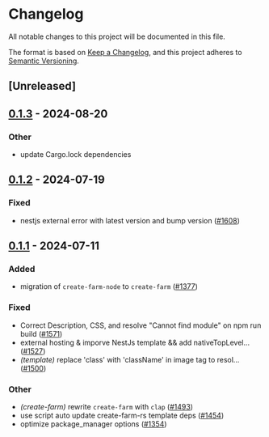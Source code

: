 # Changelog
All notable changes to this project will be documented in this file.

The format is based on [Keep a Changelog](https://keepachangelog.com/en/1.0.0/),
and this project adheres to [Semantic Versioning](https://semver.org/spec/v2.0.0.html).

## [Unreleased]

## [0.1.3](https://github.com/farm-fe/farm/compare/create-farm-v0.1.2...create-farm-v0.1.3) - 2024-08-20

### Other
- update Cargo.lock dependencies

## [0.1.2](https://github.com/farm-fe/farm/compare/create-farm-v0.1.1...create-farm-v0.1.2) - 2024-07-19

### Fixed
- nestjs external error with latest version and bump version ([#1608](https://github.com/farm-fe/farm/pull/1608))

## [0.1.1](https://github.com/farm-fe/farm/compare/create-farm-v0.1.0...create-farm-v0.1.1) - 2024-07-11

### Added
- migration of `create-farm-node` to `create-farm` ([#1377](https://github.com/farm-fe/farm/pull/1377))

### Fixed
- Correct Description, CSS, and resolve "Cannot find module" on npm run build ([#1571](https://github.com/farm-fe/farm/pull/1571))
- external hosting & imporve NestJs template && add nativeTopLevel… ([#1527](https://github.com/farm-fe/farm/pull/1527))
- *(template)* replace 'class' with 'className' in image tag to resol… ([#1500](https://github.com/farm-fe/farm/pull/1500))

### Other
- *(create-farm)* rewrite `create-farm` with `clap` ([#1493](https://github.com/farm-fe/farm/pull/1493))
- use script auto update create-farm-rs template deps ([#1454](https://github.com/farm-fe/farm/pull/1454))
- optimize package_manager options ([#1354](https://github.com/farm-fe/farm/pull/1354))
